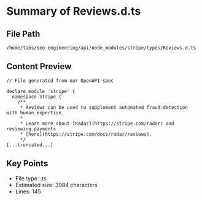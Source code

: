 # Summary of Reviews.d.ts
  
## File Path
`/home/tabs/seo-engineering/api/node_modules/stripe/types/Reviews.d.ts`

## Content Preview
```
// File generated from our OpenAPI spec

declare module 'stripe' {
  namespace Stripe {
    /**
     * Reviews can be used to supplement automated fraud detection with human expertise.
     *
     * Learn more about [Radar](https://stripe.com/radar) and reviewing payments
     * [here](https://stripe.com/docs/radar/reviews).
     */
[...truncated...]
```

## Key Points
- File type: .ts
- Estimated size: 3984 characters
- Lines: 145
